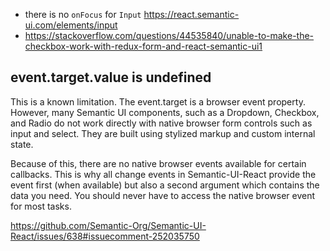 - there is no `onFocus` for `Input` https://react.semantic-ui.com/elements/input
- https://stackoverflow.com/questions/44535840/unable-to-make-the-checkbox-work-with-redux-form-and-react-semantic-ui1

## event.target.value is undefined

This is a known limitation. The event.target is a browser event property. However, many Semantic UI components, such as a Dropdown, Checkbox, and Radio do not work directly with native browser form controls such as input and select. They are built using stylized markup and custom internal state.

Because of this, there are no native browser events available for certain callbacks. This is why all change events in Semantic-UI-React provide the event first (when available) but also a second argument which contains the data you need. You should never have to access the native browser event for most tasks.

https://github.com/Semantic-Org/Semantic-UI-React/issues/638#issuecomment-252035750
